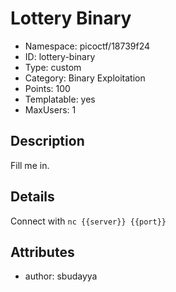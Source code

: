 # Lottery Binary

 - Namespace: picoctf/18739f24
 - ID: lottery-binary
 - Type: custom
 - Category: Binary Exploitation
 - Points: 100
 - Templatable: yes
 - MaxUsers: 1

## Description

Fill me in.

## Details

Connect with `nc {{server}} {{port}}`

## Attributes
 - author: sbudayya
